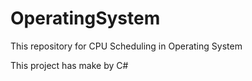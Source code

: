 # OperatingSystem
This repository for CPU Scheduling in Operating System  

This project has make by C#
